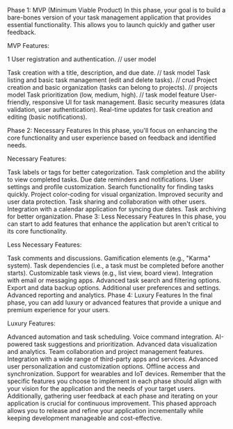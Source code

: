 Phase 1: MVP (Minimum Viable Product)
In this phase, your goal is to build a bare-bones version of your task management application that provides essential functionality. This allows you to launch quickly and gather user feedback.

MVP Features:

1 User registration and authentication.  // user model 

Task creation with a title, description, and due date.  // task model 
Task listing and basic task management (edit and delete tasks). // crud 
Project creation and basic organization (tasks can belong to projects). // projects model
Task prioritization (low, medium, high). // task model feature 
User-friendly, responsive UI for task management.
Basic security measures (data validation, user authentication).
Real-time updates for task creation and editing (basic notifications).



Phase 2: Necessary Features
In this phase, you'll focus on enhancing the core functionality and user experience based on feedback and identified needs.

Necessary Features:

Task labels or tags for better categorization.
Task completion and the ability to view completed tasks.
Due date reminders and notifications.
User settings and profile customization.
Search functionality for finding tasks quickly.
Project color-coding for visual organization.
Improved security and user data protection.
Task sharing and collaboration with other users.
Integration with a calendar application for syncing due dates.
Task archiving for better organization.
Phase 3: Less Necessary Features
In this phase, you can start to add features that enhance the application but aren't critical to its core functionality.

Less Necessary Features:

Task comments and discussions.
Gamification elements (e.g., "Karma" system).
Task dependencies (i.e., a task must be completed before another starts).
Customizable task views (e.g., list view, board view).
Integration with email or messaging apps.
Advanced task search and filtering options.
Export and data backup options.
Additional user preferences and settings.
Advanced reporting and analytics.
Phase 4: Luxury Features
In the final phase, you can add luxury or advanced features that provide a unique and premium experience for your users.

Luxury Features:

Advanced automation and task scheduling.
Voice command integration.
AI-powered task suggestions and prioritization.
Advanced data visualization and analytics.
Team collaboration and project management features.
Integration with a wide range of third-party apps and services.
Advanced user personalization and customization options.
Offline access and synchronization.
Support for wearables and IoT devices.
Remember that the specific features you choose to implement in each phase should align with your vision for the application and the needs of your target users. Additionally, gathering user feedback at each phase and iterating on your application is crucial for continuous improvement. This phased approach allows you to release and refine your application incrementally while keeping development manageable and cost-effective.





